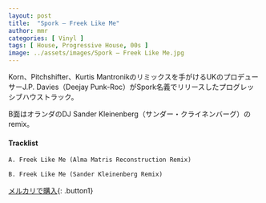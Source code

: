 ```yaml
---
layout: post
title:  "Spork – Freek Like Me"
author: mmr
categories: [ Vinyl ]
tags: [ House, Progressive House, 00s ]
image: ../assets/images/Spork – Freek Like Me.jpg
---
```


Korn、Pitchshifter、Kurtis Mantronikのリミックスを手がけるUKのプロデューサーJ.P. Davies（Deejay Punk-Roc）がSpork名義でリリースしたプログレッシブハウストラック。

B面はオランダのDJ Sander Kleinenberg（サンダー・クライネンバーグ）のremix。

#### Tracklist
```md
A. Freek Like Me (Alma Matris Reconstruction Remix)

B. Freek Like Me (Sander Kleinenberg Remix)
```

[メルカリで購入](https://jp.mercari.com/item/m31370737487?afid=6142608987){: .button1}

